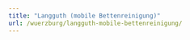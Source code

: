 ```yaml
---
title: "Langguth (mobile Bettenreinigung)"
url: /wuerzburg/langguth-mobile-bettenreinigung/
---
```

